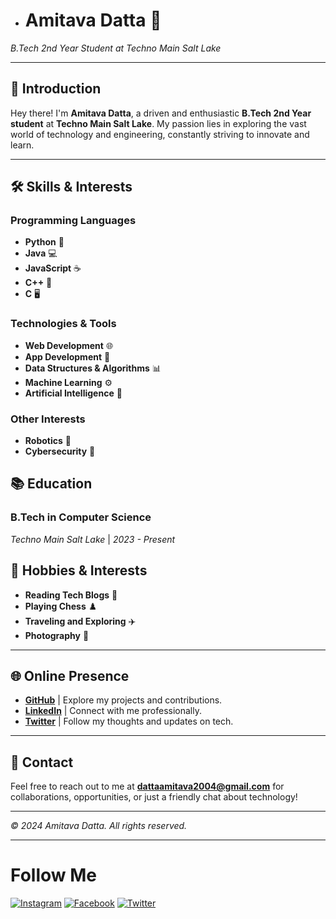 <!--- 👋 Hi, I’m @AmitavaDatta2004
- 👀 I’m interested in ...
- 🌱 I’m currently learning ...
- 💞️ I’m looking to collaborate on ...
- 📫 How to reach me ... --->

- # **Amitava Datta** 🌟
*B.Tech 2nd Year Student at Techno Main Salt Lake*

---

## 👋 **Introduction**

Hey there! I'm **Amitava Datta**, a driven and enthusiastic **B.Tech 2nd Year student** at **Techno Main Salt Lake**. My passion lies in exploring the vast world of technology and engineering, constantly striving to innovate and learn.

---

## 🛠️ **Skills & Interests**

### **Programming Languages**
- **Python** 🐍
- **Java** 💻
- **JavaScript** ☕
- **C++** 🔧
- **C** 🖥

### **Technologies & Tools**
- **Web Development** 🌐
- **App Development** 📱
- **Data Structures & Algorithms** 📊
- **Machine Learning** ⚙
- **Artificial Intelligence** 🤖

### **Other Interests**
- **Robotics** 🤖
- **Cybersecurity** 🔐

## 📚 **Education**

### **B.Tech in Computer Science**
*Techno Main Salt Lake* | *2023 - Present*

## 🎨 **Hobbies & Interests**

- **Reading Tech Blogs** 📖
- **Playing Chess** ♟️
- **Traveling and Exploring** ✈️
- **Photography** 📸

---

## 🌐 **Online Presence**

- **[GitHub](https://github.com/AmitavaDatta2004)** | Explore my projects and contributions.
- **[LinkedIn](https://www.linkedin.com/in/amitava-datta-301920292/)** | Connect with me professionally.
- **[Twitter](https://x.com/Amitava2004)** | Follow my thoughts and updates on tech.

---

## 📧 **Contact**

Feel free to reach out to me at **dattaamitava2004@gmail.com** for collaborations, opportunities, or just a friendly chat about technology!

---

*© 2024 Amitava Datta. All rights reserved.*

---

# Follow Me

[![Instagram](https://img.shields.io/badge/Instagram-E4405F?style=for-the-badge&logo=instagram&logoColor=white)](https://www.instagram.com/amitava_2004/)
[![Facebook](https://img.shields.io/badge/Facebook-1877F2?style=for-the-badge&logo=facebook&logoColor=white)](https://www.facebook.com/profile.php?id=100072284777063)
[![Twitter](https://img.shields.io/badge/Twitter-1DA1F2?style=for-the-badge&logo=twitter&logoColor=white)](https://x.com/Amitava2004)

<!---
AmitavaDatta2004/AmitavaDatta2004 is a ✨ special ✨ repository because its `README.md` (this file) appears on your GitHub profile.
You can click the Preview link to take a look at your changes.
--->

